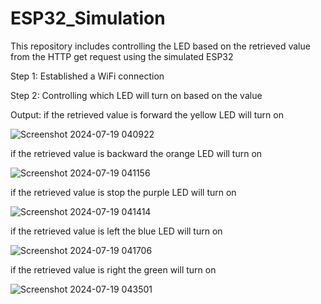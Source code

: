 # ESP32_Simulation
 This repository includes controlling the LED based on the retrieved value from the HTTP get request using the simulated ESP32

Step 1:
Established a WiFi connection

Step 2:
Controlling which LED will turn on based on the value

Output:
if the retrieved value is forward the yellow  LED will turn on 

![Screenshot 2024-07-19 040922](https://github.com/user-attachments/assets/72926610-035d-4cf2-bb80-551b7b403a24)



if the retrieved value is backward the orange LED will turn on 

![Screenshot 2024-07-19 041156](https://github.com/user-attachments/assets/f0f7c494-bc95-4d50-8bce-8f4e1d3c4de6)


if the retrieved value is stop the purple LED will turn on 

![Screenshot 2024-07-19 041414](https://github.com/user-attachments/assets/69814323-83d5-473d-9c07-250fde7bef3e)


if the retrieved value is left the blue LED will turn on 

![Screenshot 2024-07-19 041706](https://github.com/user-attachments/assets/0d3fe55a-810e-4bd4-8623-453e53a86f42)


if the retrieved value is right the green  will turn on 

![Screenshot 2024-07-19 043501](https://github.com/user-attachments/assets/96080a7e-adaa-48cd-a0a5-4167fb33698a)

